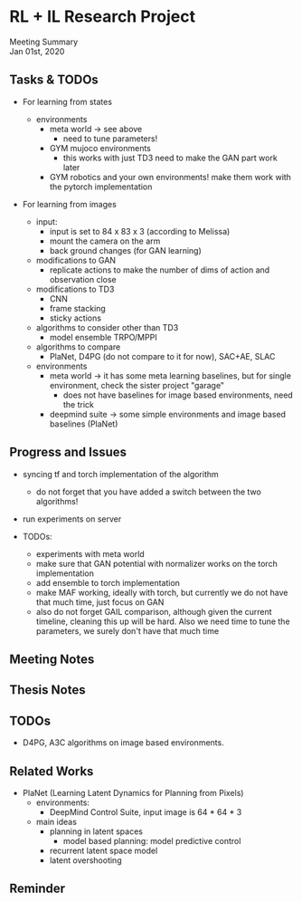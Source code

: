 # RL + IL Research Project
Meeting Summary\
Jan 01st, 2020


## Tasks & TODOs

- For learning from states
    - environments
        - meta world -> see above
            - need to tune parameters!
        - GYM mujoco environments
            - this works with just TD3 need to make the GAN part work later
        - GYM robotics and your own environments! make them work with the pytorch implementation

- For learning from images
    - input:
        - input is set to 84 x 83 x 3 (according to Melissa)
        - mount the camera on the arm
        - back ground changes (for GAN learning)
    - modifications to GAN
        - replicate actions to make the number of dims of action and observation close
    - modifications to TD3
        - CNN 
        - frame stacking
        - sticky actions
    - algorithms to consider other than TD3
        - model ensemble TRPO/MPPI
    - algorithms to compare
        - PlaNet, D4PG (do not compare to it for now), SAC+AE, SLAC
    - environments
        - meta world -> it has some meta learning baselines, but for single environment, check the sister project "garage"
            - does not have baselines for image based environments, need the trick
        - deepmind suite -> some simple environments and image based baselines (PlaNet)

## Progress and Issues

- syncing tf and torch implementation of the algorithm
    - do not forget that you have added a switch between the two algorithms!
- run experiments on server

- TODOs:
    - experiments with meta world
    - make sure that GAN potential with normalizer works on the torch implementation
    - add ensemble to torch implementation
    - make MAF working, ideally with torch, but currently we do not have that much time, just focus on GAN
    - also do not forget GAIL comparison, although given the current timeline, cleaning this up will be hard. Also we need time to tune the parameters, we surely don't have that much time

## Meeting Notes

## Thesis Notes

## TODOs
- D4PG, A3C algorithms on image based environments.

## Related Works
- PlaNet (Learning Latent Dynamics for Planning from Pixels)
    - environments:
        - DeepMind Control Suite, input image is 64 * 64 * 3
    - main ideas
        - planning in latent spaces
            - model based planning: model predictive control
        - recurrent latent space model
        - latent overshooting

## Reminder
